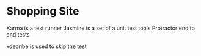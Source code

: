 # Shopping Site

Karma is a test runner
Jasmine is a set of a unit test tools
Protractor end to end tests

xdecribe is used to skip the test

